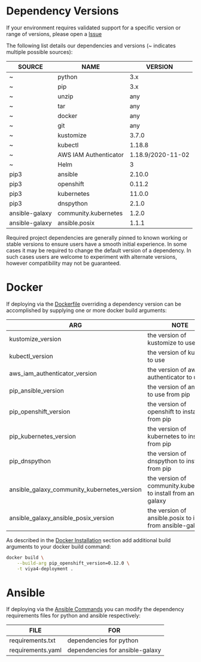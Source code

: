 # Dependency Versions

If your environment requires validated support for a specific version or range of versions, please open a [Issue](https://github.com/sassoftware/viya4-deployment/issues)

The following list details our dependencies and versions (~ indicates multiple possible sources):

SOURCE | NAME | VERSION
--- | --- | ---
~ | python | 3.x
~ | pip | 3.x
~ | unzip | any
~ | tar | any
~ | docker | any
~ | git | any
~ | kustomize | 3.7.0
~ | kubectl | 1.18.8
~ | AWS IAM Authenticator | 1.18.9/2020-11-02
~ | Helm | 3
pip3 | ansible | 2.10.0
pip3 | openshift | 0.11.2
pip3 | kubernetes | 11.0.0
pip3 | dnspython | 2.1.0
ansible-galaxy | community.kubernetes | 1.2.0
ansible-galaxy | ansible.posix | 1.1.1

Required project dependencies are generally pinned to known working or stable versions to ensure users have a smooth initial experience. In some cases it may be required to change the default version of a dependency. In such cases users are welcome to experiment with alternate versions, however compatibility may not be guaranteed.

# Docker

If deploying via the [Dockerfile](../../Dockerfile) overriding a dependency version can be accomplished by supplying one or more docker build arguments:

ARG | NOTE
--- | ---
kustomize_version | the version of kustomize to use
kubectl_version | the version of kubectl to use
aws_iam_authenticator_version | the version of aws iam authenticator to use
pip_ansible_version | the version of ansible to use from pip
pip_openshift_version | the version of openshift to install from pip
pip_kubernetes_version | the version of kubernetes to install from pip
pip_dnspython | the version of dnspython to install from pip
ansible_galaxy_community_kubernetes_version | the version of community.kubernetes to install from ansible-galaxy
ansible_galaxy_ansible_posix_version | the version of ansible.posix to install from ansible-galaxy

As described in the [Docker Installation](./DockerUsage.md) section add additional build arguments to your docker build command:

```bash
docker build \
	--build-arg pip_openshift_version=0.12.0 \
	-t viya4-deployment .
```

# Ansible

If deploying via the [Ansible Commands](./AnsibleUsage.md) you can modify the dependency requirements files for python and ansible respectively:

FILE | FOR
--- | ---
requirements.txt | dependencies for python
requirements.yaml | dependencies for ansible-galaxy
